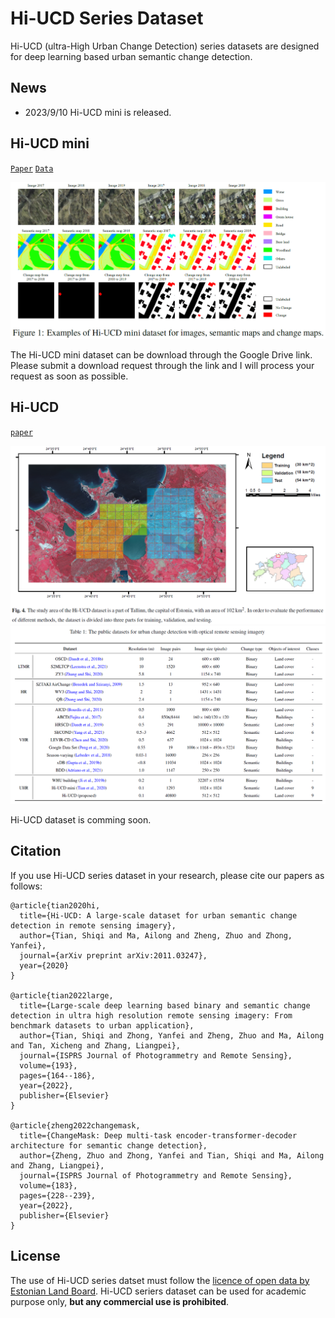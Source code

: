 # Hi-UCD Series Dataset

Hi-UCD (ultra-High Urban Change Detection) series datasets are designed for deep learning based urban semantic change detection.


## News
- 2023/9/10 Hi-UCD mini is released.


## Hi-UCD mini

[`Paper`](https://arxiv.org/abs/2011.03247) [`Data`](https://drive.google.com/drive/folders/1fzAn4Bez_S6KX83iYABjAlASCzzhRJPQ?usp=sharing)

![Examples for Hi-UCD mini dataset](./picture/Hi-UCD%20mini.png)


The Hi-UCD mini dataset can be download through the Google Drive link.
Please submit a download request through the link and I will process your request as soon as possible.


## Hi-UCD 

[`paper`](https://www.sciencedirect.com/science/article/abs/pii/S0924271622002210)

![Hi-UCD dataset](./picture/Hi-UCD.png)
![public dataset](./picture/public%20dataset.png)

Hi-UCD dataset is comming soon.

## Citation
If you use Hi-UCD series dataset in your research, please cite our papers as follows:
```
@article{tian2020hi,
  title={Hi-UCD: A large-scale dataset for urban semantic change detection in remote sensing imagery},
  author={Tian, Shiqi and Ma, Ailong and Zheng, Zhuo and Zhong, Yanfei},
  journal={arXiv preprint arXiv:2011.03247},
  year={2020}
}

@article{tian2022large,
  title={Large-scale deep learning based binary and semantic change detection in ultra high resolution remote sensing imagery: From benchmark datasets to urban application},
  author={Tian, Shiqi and Zhong, Yanfei and Zheng, Zhuo and Ma, Ailong and Tan, Xicheng and Zhang, Liangpei},
  journal={ISPRS Journal of Photogrammetry and Remote Sensing},
  volume={193},
  pages={164--186},
  year={2022},
  publisher={Elsevier}
}

@article{zheng2022changemask,
  title={ChangeMask: Deep multi-task encoder-transformer-decoder architecture for semantic change detection},
  author={Zheng, Zhuo and Zhong, Yanfei and Tian, Shiqi and Ma, Ailong and Zhang, Liangpei},
  journal={ISPRS Journal of Photogrammetry and Remote Sensing},
  volume={183},
  pages={228--239},
  year={2022},
  publisher={Elsevier}
}
```


## License
The use of Hi-UCD series datset must follow the [licence of open data by Estonian Land Board](https://geoportaal.maaamet.ee/docs/Avaandmed/Licence-of-open-data-of-Estonian-Land-Board.pdf).
Hi-UCD seriers dataset can be used for academic purpose only, **but any commercial use is prohibited**.